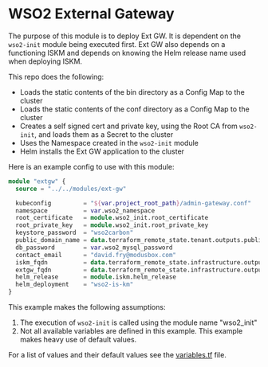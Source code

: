 # WSO2 External Gateway

The purpose of this module is to deploy Ext GW. It is dependent on the `wso2-init` module being executed first. Ext GW also depends on a functioning ISKM and depends on knowing the Helm release name used when deploying ISKM.

This repo does the following:

- Loads the static contents of the bin directory as a Config Map to the cluster
- Loads the static contents of the conf directory as a Config Map to the cluster
- Creates a self signed cert and private key, using the Root CA from `wso2-init`, and loads them as a Secret to the cluster
- Uses the Namespace created in the `wso2-init` module
- Helm installs the Ext GW application to the cluster

Here is an example config to use with this module:

```terraform
module "extgw" {
  source = "../../modules/ext-gw"

  kubeconfig         = "${var.project_root_path}/admin-gateway.conf"
  namespace          = var.wso2_namespace
  root_certificate   = module.wso2_init.root_certificate
  root_private_key   = module.wso2_init.root_private_key
  keystore_password  = "wso2carbon"
  public_domain_name = data.terraform_remote_state.tenant.outputs.public_zone_name
  db_password        = var.wso2_mysql_password
  contact_email      = "david.fry@modusbox.com"
  iskm_fqdn          = data.terraform_remote_state.infrastructure.outputs.iskm_private_fqdn
  extgw_fqdn         = data.terraform_remote_state.infrastructure.outputs.extgw_public_fqdn
  helm_release       = module.iskm.helm_release
  helm_deployment    = "wso2-is-km"
}
```

This example makes the following assumptions:

1. The execution of `wso2-init` is called using the module name "wso2_init"
2. Not all available variables are defined in this example. This example makes heavy use of default values.

For a list of values and their default values see the [variables.tf](variables.tf) file.
